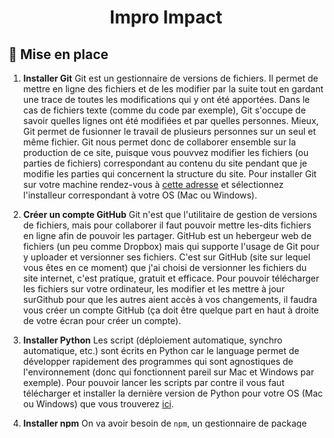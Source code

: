 <h1 align="center">
  Impro Impact
</h1>

## 🚀 Mise en place

1.  **Installer Git**
Git est un gestionnaire de versions de fichiers. Il permet de mettre en ligne des fichiers et de les modifier par la suite tout en gardant une trace de toutes les modifications qui y ont été apportées. Dans le cas de fichiers texte (comme du code par exemple), Git s'occupe de savoir quelles lignes ont été modifiées et par quelles personnes. Mieux, Git permet de fusionner le travail de plusieurs personnes sur un seul et même fichier.
Git nous permet donc de collaborer ensemble sur la production de ce site, puisque vous pouvvez modifier les fichiers (ou parties de fichiers) correspondant au contenu du site pendant que je modifie les parties qui concernent la structure du site.
Pour installer Git sur votre machine rendez-vous à [cette adresse](https://git-scm.com/downloads) et sélectionnez l'installeur correspondant à votre OS (Mac ou Windows).

1.  **Créer un compte GitHub**
Git n'est que l'utilitaire de gestion de versions de fichiers, mais pour collaborer il faut pouvoir mettre les-dits fichiers en ligne afin de pouvoir les partager. GitHub est un hebergeur web de fichiers (un peu comme Dropbox) mais qui supporte l'usage de Git pour y uploader et versionner ses fichiers. C'est sur GitHub (site sur lequel vous êtes en ce moment) que j'ai choisi de versionner les fichiers du site internet, c'est pratique, gratuit et efficace. Pour pouvoir télécharger les fichiers sur votre ordinateur, les modifier et les mettre à jour surGithub pour que les autres aient accès à vos changements, il faudra vous créer un compte GitHub (ça doit être quelque part en haut à droite de votre écran pour créer un compte).

1.  **Installer Python**
Les script (déploiement automatique, synchro automatique, etc.) sont écrits en Python car le language permet de développer rapidement des programmes qui sont agnostiques de l'environnement (donc qui fonctionnent pareil sur Mac et Windows par exemple). Pour pouvoir lancer les scripts par contre il vous faut télécharger et installer la dernière version de Python pour votre OS (Mac ou Windows) que vous trouverez [ici](https://www.python.org/downloads/).

1.  **Installer npm**
On va avoir besoin de `npm`, un gestionnaire de package pour le javascript (le language de programmation utilisé pour le site internet). Gatsby par exemple, qui permet de coder le site en question, est installé sur votre machine grâce à `npm`. Vous pouvez télécharger et installer `npm` [à cette adresse](https://nodejs.org/en/download/).

1. **Vérifier les installations**
On va pouvoir vérifier que tout est installé correctement. [Ouvrez une console](https://support.apple.com/fr-ch/guide/terminal/apd5265185d-f365-44cb-8b09-71a064a42125/mac) et essayez de rentrer les commandes suivantes:
* `git`
* `npm`
* `python -h`
Si les commandes sont trouvées par votre terminal, il devrait s'afficher un message d'aide expliquant l'usage des différents utilitaires qu'on a installé.

1.  **`git clone`**
Ok on a installé assez de bordel maintenant on va commencer à faire des trucs avec tout ça.
La première étape c'est de cloner les fichiers du github. Pour cela il fait ouvrir un terminal et utiliser ce terminal pour [vous déplacez dans un dossier](https://www.howtogeek.com/140679/beginner-geek-how-to-start-using-the-linux-terminal/) dans lequel vous voulez voir apparaître le dossier contenant tout le code. Une fois celà fait, écrivez la commande suivante:
```shell
git clone https://github.com/Minimata/impro-impact.git
```
Cette commande va aller chercher tous les fichiers versionnés sur Github et les mettre dans un dossier sur votre ordinateur.

1.  **`npm install`**
Toujours dans votre terminal, déplacez vous maintenant dans le dossier qui vient d'être créé avec tous les fichiers du site dedans et lancez la commande suivante:
```shell
npm install
```
Ceci va installer l'ensemble des package dont le projet dépend, comme par exemple Gatsby afin que vous puissiez construire et visualiser vous même vos changements.

1.  **Créer un fichier de configuration**
Finalement, il vous faut créer un fichier `config.json` dans la hiérarchie. Ce fichier a la tête suivante:
```javascript
{
    "hostname": "eris.ch-dns.net",
    "username": "xxxxxx",
    "password": "xxxxxx"
}
```
ce fichier n'est pas sur GitHub avec les autres car ces fichiers sont publiques et accessibles à tous. On n'aimerait pas donner les accès de notre site à n'importe qui. Il vous faudra remplacer les `xxxxxx` avec les informations que je vous donnerai. Ce fichier sera utile pour le déploiement automatique du site internet.

## 🧐 Usage

1.  **Les scripts automatiques**
Vous trouverez dans le dossier "launchers" une quantité de scripts qui permettent d'automatiser la synchronisation des modifications sur GitHub, compiler le site et le déployer en ligne en double-cliquant simplement dessus. Les fichiers qui finissent par `win.bat` sont pour Windows et `mac.sh` pour Mac et Linux respectivement.
* `git_sync` va vous demander vos identifiants GitHub ainsi qu'un message avec lequel vous souhaitez documenter les modifications que vous avez apportées au code. Une fois ceci-fait, vos changements seront mis en ligne sur GitHub et tout le monde pourra se mettre à jour avec.
* `gatsby_build` va compiler avec Gatsby le site internet afin d'en faire quelque chose qu'on peut déployer en ligne.
* `deploy` va aller chercher les fichiers préalablement générés avec Gatsby et les mettre en ligne en lieu et place du site internet actuel.
* `sync_and_deploy` effectue les trois opérations ci-dessus (synchronisation, compilation et déploiement) en un seul script.
Je recommande de d'abord lancer une fois les deux premiers scripts indépendamment afin de voir un peu comment ça fonctionne et si ça fonctionne avant de lancer le script de déploiement ou le script de toutes les étapes afin d'éviter de foutre en l'air le site internet.
L'avantage d'une telle solution est que même s'il y a des erreurs ou des problèmes, on puisse toujours récupérer une ancienne version fonctionnelle du code et la mettre en ligne. De cette manière, même si le site internet est une fois pété à cause d'une mauvaise manip, on peut toujours revenir à une ancienne version et réparer le tout, donc il y a vraiment aucune peur à avoir quoiqu'il arrive, mais il vaut mieux éviter les comportements à risque quand même et donc d'abord s'assurer que les scripts fonctionennt bien sur vos machines avant de déployer allègrement le site internet.

1.  **Gatsby preview**
Vous pouvez visualiser vos changements avec Gatsby sans nécessairement déployer le site internet afin de vous assurer que vos changements rendent bien et ne cassent rien. Pour ça il vous faut ouvrir un terminal, vous rendre dans le dossier du site internet et lancer la commande suivante:
```shell
gatsby develop
```
Le site cera ensuite disponible localement avec vos changements dans le navigateur de votre choix à l'adresse suivante: http://localhost:8000/
Vous n'avez pas besoin de relancer la commande `gatsby develop` entre chaque changement. Si vous modifiez du texte après avoir lancé la commande, celle-ci rechargera le site internet automatique et vous verrez vos changements immediatement appliqués au site internet.

1.  **Git commands and resolving merge issues**
-
